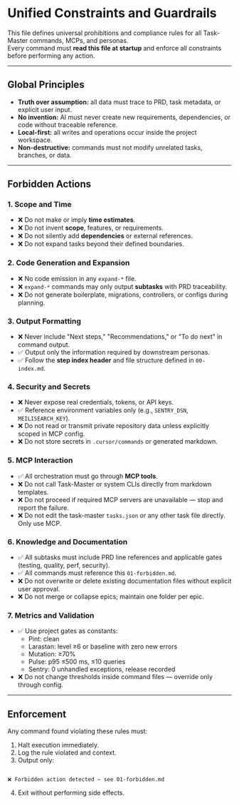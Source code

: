 # Unified Constraints and Guardrails

This file defines universal prohibitions and compliance rules for all Task-Master commands, MCPs, and personas.  
Every command must **read this file at startup** and enforce all constraints before performing any action.

---

## Global Principles
- **Truth over assumption:** all data must trace to PRD, task metadata, or explicit user input.  
- **No invention:** AI must never create new requirements, dependencies, or code without traceable reference.  
- **Local-first:** all writes and operations occur inside the project workspace.  
- **Non-destructive:** commands must not modify unrelated tasks, branches, or data.

---

## Forbidden Actions

### 1. Scope and Time
- ❌ Do not make or imply **time estimates**.  
- ❌ Do not invent **scope**, features, or requirements.  
- ❌ Do not silently add **dependencies** or external references.  
- ❌ Do not expand tasks beyond their defined boundaries.

### 2. Code Generation and Expansion
- ❌ No code emission in any `expand-*` file.  
- ❌ `expand-*` commands may only output **subtasks** with PRD traceability.  
- ❌ Do not generate boilerplate, migrations, controllers, or configs during planning.

### 3. Output Formatting
- ❌ Never include "Next steps," "Recommendations," or "To do next" in command output.  
- ✅ Output only the information required by downstream personas.  
- ✅ Follow the **step index header** and file structure defined in `00-index.md`.

### 4. Security and Secrets
- ❌ Never expose real credentials, tokens, or API keys.  
- ✅ Reference environment variables only (e.g., `SENTRY_DSN`, `MEILISEARCH_KEY`).  
- ❌ Do not read or transmit private repository data unless explicitly scoped in MCP config.  
- ❌ Do not store secrets in `.cursor/commands` or generated markdown.

### 5. MCP Interaction
- ✅ All orchestration must go through **MCP tools**.  
- ❌ Do not call Task-Master or system CLIs directly from markdown templates.  
- ❌ Do not proceed if required MCP servers are unavailable — stop and report the failure.
- ❌ Do not edit the task-master `tasks.json` or any other task file directly.  Only use MCP.

### 6. Knowledge and Documentation
- ✅ All subtasks must include PRD line references and applicable gates (testing, quality, perf, security).  
- ✅ All commands must reference this `01-forbidden.md`.  
- ❌ Do not overwrite or delete existing documentation files without explicit user approval.  
- ❌ Do not merge or collapse epics; maintain one folder per epic.

### 7. Metrics and Validation
- ✅ Use project gates as constants:  
  - Pint: clean  
  - Larastan: level ≥6 or baseline with zero new errors  
  - Mutation: ≥70%  
  - Pulse: p95 ≤500 ms, ≤10 queries  
  - Sentry: 0 unhandled exceptions, release recorded  
- ❌ Do not change thresholds inside command files — override only through config.

---

## Enforcement
Any command found violating these rules must:
1. Halt execution immediately.  
2. Log the rule violated and context.  
3. Output only:  
```

❌ Forbidden action detected — see 01-forbidden.md

```
4. Exit without performing side effects.
